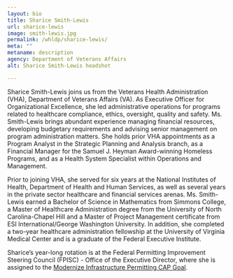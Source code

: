 ```yaml
---
layout: bio
title: Sharice Smith-Lewis
url: sharice-lewis
image: smith-lewis.jpg
permalink: /whldp/sharice-lewis/
meta: ""
metaname: description
agency: Department of Veterans Affairs
alt: Sharice Smith-Lewis headshot

---
```


Sharice Smith-Lewis joins us from the Veterans Health Administration (VHA), Department of Veterans Affairs (VA). As Executive Officer for Organizational Excellence, she led administrative operations for programs related to healthcare compliance, ethics, oversight, quality and safety.  Ms. Smith-Lewis brings abundant experience managing financial resources, developing budgetary requirements and advising senior management on program administration matters.  She holds prior VHA appointments as a Program Analyst in the Strategic Planning and Analysis branch, as a Financial Manager for the Samuel J. Heyman Award-winning Homeless Programs, and as a Health System Specialist within Operations and Management.

Prior to joining VHA, she served for six years at the National Institutes of Health, Department of Health and Human Services, as well as several years in the private sector healthcare and financial services arenas. Ms. Smith-Lewis earned a Bachelor of Science in Mathematics from Simmons College, a Master of Healthcare Administration degree from the University of North Carolina-Chapel Hill and a Master of Project Management certificate from ESI International/George Washington University.  In addition, she completed a two-year healthcare administration fellowship at the University of Virginia Medical Center and is a graduate of the Federal Executive Institute.

Sharice’s year-long rotation is at the Federal Permitting Improvement Steering Council (FPISC) - Office of the Executive Director, where she is assigned to the [Modernize Infrastructure Permitting CAP Goal](https://www.performance.gov/CAP/permitting/).

